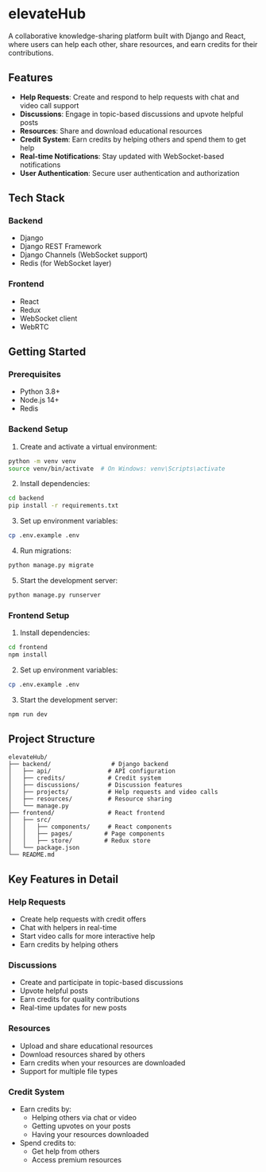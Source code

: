 # elevateHub

A collaborative knowledge-sharing platform built with Django and React, where users can help each other, share resources, and earn credits for their contributions.

## Features

- **Help Requests**: Create and respond to help requests with chat and video call support
- **Discussions**: Engage in topic-based discussions and upvote helpful posts
- **Resources**: Share and download educational resources
- **Credit System**: Earn credits by helping others and spend them to get help
- **Real-time Notifications**: Stay updated with WebSocket-based notifications
- **User Authentication**: Secure user authentication and authorization

## Tech Stack

### Backend
- Django
- Django REST Framework
- Django Channels (WebSocket support)
- Redis (for WebSocket layer)

### Frontend
- React
- Redux
- WebSocket client
- WebRTC

## Getting Started

### Prerequisites
- Python 3.8+
- Node.js 14+
- Redis

### Backend Setup

1. Create and activate a virtual environment:
```bash
python -m venv venv
source venv/bin/activate  # On Windows: venv\Scripts\activate
```

2. Install dependencies:
```bash
cd backend
pip install -r requirements.txt
```

3. Set up environment variables:
```bash
cp .env.example .env
```

4. Run migrations:
```bash
python manage.py migrate
```

5. Start the development server:
```bash
python manage.py runserver
```

### Frontend Setup

1. Install dependencies:
```bash
cd frontend
npm install
```

2. Set up environment variables:
```bash
cp .env.example .env
```

3. Start the development server:
```bash
npm run dev
```

## Project Structure

```
elevateHub/
├── backend/                 # Django backend
│   ├── api/                # API configuration
│   ├── credits/            # Credit system
│   ├── discussions/        # Discussion features
│   ├── projects/           # Help requests and video calls
│   ├── resources/          # Resource sharing
│   └── manage.py
├── frontend/               # React frontend
│   ├── src/
│   │   ├── components/     # React components
│   │   ├── pages/         # Page components
│   │   ├── store/         # Redux store
│   └── package.json
└── README.md
```

## Key Features in Detail

### Help Requests
- Create help requests with credit offers
- Chat with helpers in real-time
- Start video calls for more interactive help
- Earn credits by helping others

### Discussions
- Create and participate in topic-based discussions
- Upvote helpful posts
- Earn credits for quality contributions
- Real-time updates for new posts

### Resources
- Upload and share educational resources
- Download resources shared by others
- Earn credits when your resources are downloaded
- Support for multiple file types

### Credit System
- Earn credits by:
  - Helping others via chat or video
  - Getting upvotes on your posts
  - Having your resources downloaded
- Spend credits to:
  - Get help from others
  - Access premium resources
